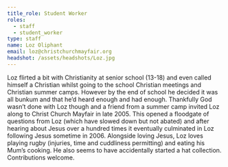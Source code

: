 ```yaml
---
title_role: Student Worker
roles:
  - staff
  - student_worker
type: staff
name: Loz Oliphant
email: loz@christchurchmayfair.org
headshot: /assets/headshots/Loz.jpg
---
```

Loz flirted a bit with Christianity at senior school (13-18) and even called himself a Christian whilst going to the school Christian meetings and Christian summer camps. However by the end of school he decided it was all bunkum and that he’d heard enough and had enough. Thankfully God wasn’t done with Loz though and a friend from a summer camp invited Loz along to Christ Church Mayfair in late 2005. This opened a floodgate of questions from Loz (which have slowed down but not abated) and after hearing about Jesus over a hundred times it eventually culminated in Loz following Jesus sometime in 2006. Alongside loving Jesus, Loz loves playing rugby (injuries, time and cuddliness permitting) and eating his Mum’s cooking. He also seems to have accidentally started a hat collection. Contributions welcome.
